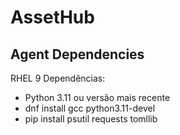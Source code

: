 # AssetHub

## Agent Dependencies
RHEL 9
  Dependências:
  - Python 3.11 ou versão mais recente
  - dnf install gcc python3.11-devel
  - pip install psutil requests tomllib
